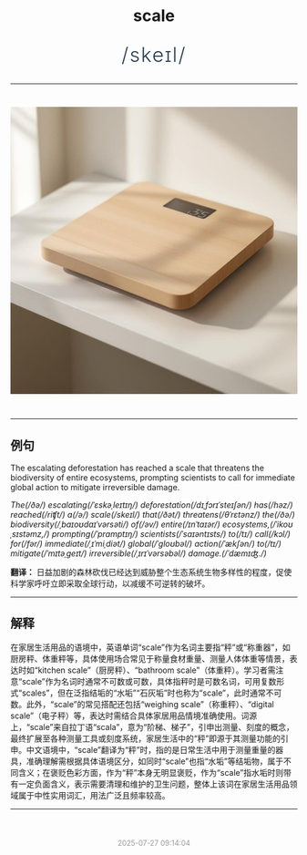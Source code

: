<div align="center">

# scale

<div style="margin: 30px 0;">
<h1 style="font-size: 2.5em; font-weight: 300; letter-spacing: 2px; margin: 0; color: #2c3e50;">
/skeɪl/
</h1>
</div>

</div>

---

<div align="center" style="margin: 40px 0;">

![scale](images/scale.png)

</div>

---

## 例句

The escalating deforestation has reached a scale that threatens the biodiversity of entire ecosystems, prompting scientists to call for immediate global action to mitigate irreversible damage.

*The(/ðə/) escalating(/ˈɛskəˌleɪtɪŋ/) deforestation(/dɪˌfɔrɪˈsteɪʃən/) has(/həz/) reached(/riʧt/) a(/ə/) scale(/skeɪl/) that(/ðət/) threatens(/θˈrɛtənz/) the(/ðə/) biodiversity(/ˌbaɪoʊdaɪˈvərsəti/) of(/əv/) entire(/ɪnˈtaɪər/) ecosystems,(/ˈikoʊˌsɪstəmz,/) prompting(/ˈprɑmptɪŋ/) scientists(/ˈsaɪəntɪsts/) to(/tɪ/) call(/kɔl/) for(/fər/) immediate(/ˌɪˈmiˌdiət/) global(/ˈgloʊbəl/) action(/ˈækʃən/) to(/tɪ/) mitigate(/ˈmɪtəˌgeɪt/) irreversible(/ˌɪrɪˈvərsəbəl/) damage.(/ˈdæmɪʤ./)*

**翻译：** 日益加剧的森林砍伐已经达到威胁整个生态系统生物多样性的程度，促使科学家呼吁立即采取全球行动，以减缓不可逆转的破坏。

---

## 解释

在家居生活用品的语境中，英语单词“scale”作为名词主要指“秤”或“称重器”，如厨房秤、体重秤等，具体使用场合常见于称量食材重量、测量人体体重等情景，表达时如“kitchen scale”（厨房秤）、“bathroom scale”（体重秤）。学习者需注意“scale”作为名词时通常不可数或可数，具体指秤时是可数名词，可用复数形式“scales”，但在泛指结垢的“水垢”“石灰垢”时也称为“scale”，此时通常不可数。此外，“scale”的常见搭配还包括“weighing scale”（称重秤）、“digital scale”（电子秤）等，表达时需结合具体家居用品情境准确使用。词源上，“scale”来自拉丁语“scala”，意为“阶梯、梯子”，引申出测量、刻度的概念，最终扩展至各种测量工具或刻度系统，家居生活中的“秤”即源于其测量功能的引申。中文语境中，“scale”翻译为“秤”时，指的是日常生活中用于测量重量的器具，准确理解需根据具体语境区分，如同时“scale”也指“水垢”等结垢物，属于不同含义；在褒贬色彩方面，作为“秤”本身无明显褒贬，作为“scale”指水垢时则带有一定负面含义，表示需要清理和维护的卫生问题，整体上该词在家居生活用品领域属于中性实用词汇，用法广泛且频率较高。


---

<div align="center" style="margin-top: 50px;">
<small style="color: #999; font-size: 0.9em;">2025-07-27 09:14:04</small>
</div>
